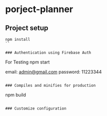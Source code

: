 # porject-planner

## Project setup

```
npm install
``

### Authentication using Firebase Auth

```
For Testing
npm start

email: admin@gmail.com
password: 11223344
```

### Compiles and minifies for production

```
npm build
```

### Customize configuration

